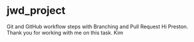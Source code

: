 # jwd_project
Git and GitHub workflow steps with Branching and Pull Request
Hi Preston.  
Thank you for working with me on this task.
Kim